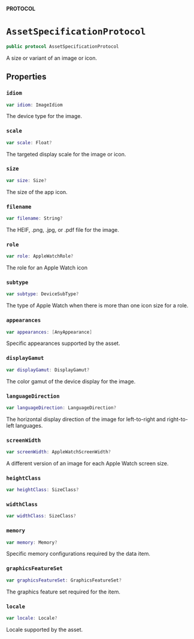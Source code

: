 **PROTOCOL**

# `AssetSpecificationProtocol`

```swift
public protocol AssetSpecificationProtocol
```

A size or variant of an image or icon.

## Properties
### `idiom`

```swift
var idiom: ImageIdiom
```

The device type for the image.

### `scale`

```swift
var scale: Float?
```

The targeted display scale for the image or icon.

### `size`

```swift
var size: Size?
```

The size of the app icon.

### `filename`

```swift
var filename: String?
```

The HEIF, .png, .jpg, or .pdf file for the image.

### `role`

```swift
var role: AppleWatchRole?
```

The role for an Apple Watch icon

### `subtype`

```swift
var subtype: DeviceSubType?
```

The type of Apple Watch when there is more than one icon size for a role.

### `appearances`

```swift
var appearances: [AnyAppearance]
```

Specific appearances supported by the asset.

### `displayGamut`

```swift
var displayGamut: DisplayGamut?
```

The color gamut of the device display for the image.

### `languageDirection`

```swift
var languageDirection: LanguageDirection?
```

The horizontal display direction of the image for left-to-right and right-to-left languages.

### `screenWidth`

```swift
var screenWidth: AppleWatchScreenWidth?
```

A different version of an image for each Apple Watch screen size.

### `heightClass`

```swift
var heightClass: SizeClass?
```

### `widthClass`

```swift
var widthClass: SizeClass?
```

### `memory`

```swift
var memory: Memory?
```

Specific memory configurations required by the data item.

### `graphicsFeatureSet`

```swift
var graphicsFeatureSet: GraphicsFeatureSet?
```

The graphics feature set required for the item.

### `locale`

```swift
var locale: Locale?
```

Locale supported by the asset.
